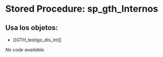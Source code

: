# Stored Procedure: sp_gth_Internos

## Usa los objetos:
- [[GTH_testigo_dis_int]]

*No code available.*
